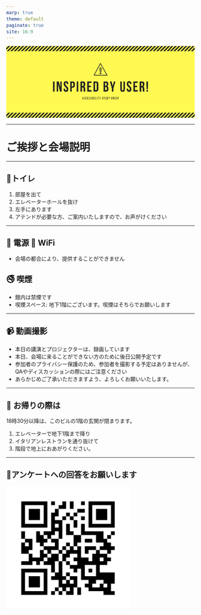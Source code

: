 ```yaml
---
marp: true
theme: default
paginate: true
site: 16:9
---
```

![bg](./img/INSPIRED.png)

---
<!-- _paginate: false -->
# ご挨拶と会場説明
---
## 🚻トイレ
1. 部屋を出て
2. エレベーターホールを抜け
3. 左手にあります
4. アテンドが必要な方、ご案内いたしますので、お声がけください
---
## 🔌 電源 📶 WiFi
- 会場の都合により、提供することができません
## 🚭 喫煙
- 館内は禁煙です
- 喫煙スペース: 地下1階にございます。喫煙はそちらでお願いします
---
## 📹 動画撮影
- 本日の講演とプロジェクターは、録画しています
- 本日、会場に来ることができない方のために後日公開予定です
- 参加者のプライバシー保護のため、参加者を撮影する予定はありませんが、QAやディスカッションの際にはご注意ください
- あらかじめご了承いただきますよう、よろしくお願いいたします。
---
## 👋 お帰りの際は
18時30分以降は、このビルの1階の玄関が閉まります。
1. エレベーターで地下1階まで降り
2. イタリアンレストランを通り抜けて
3. 階段で地上におあがりください。
---
## 📄アンケートへの回答をお願いします
![](img/qrcode.png)